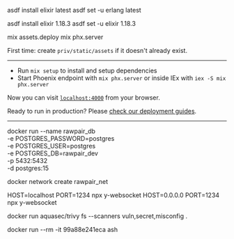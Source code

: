 
asdf install elixir latest
asdf set -u erlang latest

asdf install elixir 1.18.3
asdf set -u elixir 1.18.3

mix assets.deploy
mix phx.server

First time: create `priv/static/assets` if it doesn't already exist.

---

  * Run `mix setup` to install and setup dependencies
  * Start Phoenix endpoint with `mix phx.server` or inside IEx with `iex -S mix phx.server`

Now you can visit [`localhost:4000`](http://localhost:4000) from your browser.

Ready to run in production? Please [check our deployment guides](https://hexdocs.pm/phoenix/deployment.html).

---

docker run --name rawpair_db \
  -e POSTGRES_PASSWORD=postgres \
  -e POSTGRES_USER=postgres \
  -e POSTGRES_DB=rawpair_dev \
  -p 5432:5432 \
  -d postgres:15

docker network create rawpair_net

HOST=localhost PORT=1234 npx y-websocket
HOST=0.0.0.0 PORT=1234 npx y-websocket


docker run aquasec/trivy fs --scanners vuln,secret,misconfig .


docker run --rm -it 99a88e241eca ash

